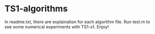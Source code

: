 # TS1-algorithms
In readme.txt, there are explaination for each algorithm file. 
Run test.m to see some numerical experiments with TS1-s1. 
Enjoy! 
